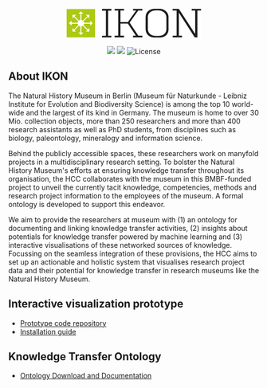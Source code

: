 <p align="center"><img src="https://github.com/FUB-HCC/IKON/raw/master/IKON-Logo-screen_L-rgb-positive-unprotected.png"></p>

<p align="center">
<a src="#"><img src="https://img.shields.io/badge/python-3.5%20%7C%203.6%20%7C%203.7-blue"></a>
<a src="https://circleci.com/gh/FUB-HCC/IKON-backend/tree/master"><img src="https://circleci.com/gh/FUB-HCC/IKON-backend/tree/master.svg?style=shield"></a>
<a src="#"><img src="https://img.shields.io/badge/license-AGPLv3-blue" alt="License"></a>
</p>


## About IKON
The Natural History Museum in Berlin (Museum für Naturkunde - Leibniz Institute for Evolution and Biodiversity Science) is  among the top 10 world-wide and the largest of its kind in Germany. The museum is home to over 30 Mio. collection objects, more than 250 researchers and more than 400 research assistants as well as PhD students, from disciplines such as biology, paleontology, mineralogy and information science.

Behind the publicly accessible spaces, these researchers work on manyfold projects in a multidisciplinary research setting. To bolster the Natural History Museum's efforts at ensuring knowledge transfer throughout its organisation, the HCC collaborates with the museum in this BMBF-funded project to unveil the currently tacit knowledge, competencies, methods and research project information to the employees of the museum. A formal ontology is developed to support this endeavor.

We aim to provide the researchers at museum with (1) an ontology for documenting and linking knowledge transfer activities, (2) insights about potentials for knowledge transfer powered by machine learning and (3) interactive visualisations of these networked sources of knowledge. Focussing on the seamless integration of these provisions, the HCC aims to set up an actionable and holistic system that visualises research project data and their potential for knowledge transfer in research museums like the Natural History Museum.

## Interactive visualization prototype
- [Prototype code repository](https://github.com/FUB-HCC/IKON-backend)
- [Installation guide](https://github.com/FUB-HCC/IKON/wiki/IKON-installation-guide)

## Knowledge Transfer Ontology
- [Ontology Download and Documentation](https://fub-hcc.github.io/IKON-ontology/docs/index-en.html)
